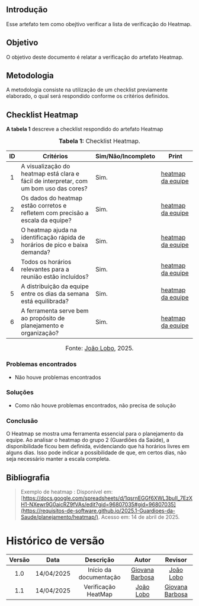 ## Introdução

Esse artefato tem como obejtivo verificar a lista de verificação do Heatmap.

## Objetivo

O objetivo deste documento é relatar a verificação do artefato Heatmap.

## Metodologia

A metodologia consiste na utilização de um checklist previamente elaborado, o qual será respondido conforme os critérios definidos.

## Checklist Heatmap

**A tabela 1** descreve a checklist respondido do artefato Heatmap

<font size="3"><p style="text-align: center">**Tabela 1:** Checklist Heatmap.</p></font>

| ID  | Critérios                                                                              | Sim/Não/Incompleto | Print                                                                                                         |
| :-: | -------------------------------------------------------------------------------------- | ------------------ | ------------------------------------------------------------------------------------------------------------- |
|  1  | A visualização do heatmap está clara e fácil de interpretar, com um bom uso das cores? | Sim.               | [heatmap da equipe](https://requisitos-de-software.github.io/2025.1-Guardioes-da-Saude/planejamento/heatmap/) |
|  2  | Os dados do heatmap estão corretos e refletem com precisão a escala da equipe?         | Sim.               | [heatmap da equipe](https://requisitos-de-software.github.io/2025.1-Guardioes-da-Saude/planejamento/heatmap/) |
|  3  | O heatmap ajuda na identificação rápida de horários de pico e baixa demanda?           | Sim.               | [heatmap da equipe](https://requisitos-de-software.github.io/2025.1-Guardioes-da-Saude/planejamento/heatmap/) |
|  4  | Todos os horários relevantes para a reunião estão incluídos?                           | Sim.               | [heatmap da equipe](https://requisitos-de-software.github.io/2025.1-Guardioes-da-Saude/planejamento/heatmap/) |
|  5  | A distribuição da equipe entre os dias da semana está equilibrada?                     | Sim.               | [heatmap da equipe](https://requisitos-de-software.github.io/2025.1-Guardioes-da-Saude/planejamento/heatmap/) |
|  6  | A ferramenta serve bem ao propósito de planejamento e organização?                     | Sim.               | [heatmap da equipe](https://requisitos-de-software.github.io/2025.1-Guardioes-da-Saude/planejamento/heatmap/) |

<font size="3"><p style="text-align: center">Fonte: [João Lobo](https://github.com/joaolobo10), 2025.</p></font>

### Problemas encontrados

- Não houve problemas encontrados

### Soluções

- Como não houve problemas encontrados, não precisa de solução

### Conclusão

O Heatmap se mostra uma ferramenta essencial para o planejamento da equipe. Ao analisar o heatmap do grupo 2 (Guardiões da Saúde), a disponibilidade ficou bem definida, evidenciando que há horários livres em alguns dias. Isso pode indicar a possibilidade de que, em certos dias, não seja necessário manter a escala completa.

## Bibliografia

> Exemplo de heatmap : Disponível em: [https://docs.google.com/spreadsheets/d/1qsrnEGGf6XWL3buII_7EzXH1-NXewr9G0aicRZ9fVAs/edit?gid=96807035#gid=96807035](https://requisitos-de-software.github.io/2025.1-Guardioes-da-Saude/planejamento/heatmap/). Acesso em: 14 de abril de 2025.

# Histórico de versão

| Versão |    Data    |       Descrição        |                     Autor                     |                    Revisor                    |
| :----: | :--------: | :--------------------: | :-------------------------------------------: | :-------------------------------------------: |
|  1.0   | 14/04/2025 | Início da documentação | [Giovana Barbosa ](https://github.com/gio221) |  [João Lobo](https://github.com/joaolobo10)   |
|  1.1   | 14/04/2025 |  Verificação HeatMap   |  [João Lobo](https://github.com/joaolobo10)   | [Giovana Barbosa ](https://github.com/gio221) |
